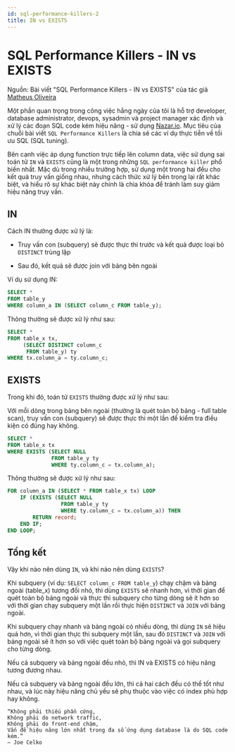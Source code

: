 ```yaml
---
id: sql-performance-killers-2
title: IN vs EXISTS
---
```


# SQL Performance Killers - IN vs EXISTS

Nguồn: Bài viết "SQL Performance Killers - IN vs EXISTS" của tác giả [Matheus Oliveira](https://medium.com/nazar-io/sql-performance-killers-in-vs-exists-c19da0a99ce1)

Một phần quan trọng trong công việc hằng ngày của tôi là hỗ trợ developer, database administrator, devops, sysadmin và project manager xác định và xử lý các đoạn SQL code kém hiệu năng - sử dụng [Nazar.io](https://www.nazar.ai/). Mục tiêu của chuỗi bài viết `SQL Performance Killers` là chia sẻ các ví dụ thực tiễn về tối ưu SQL (SQL tuning).

Bên cạnh việc áp dụng function trực tiếp lên column data, việc sử dụng sai toán tử `IN` và `EXISTS` cũng là một trong những `SQL performance killer` phổ biến nhất. Mặc dù trong nhiều trường hợp, sử dụng một trong hai đều cho kết quả truy vấn giống nhau, nhưng cách thức xử lý bên trong lại rất khác biệt, và hiểu rõ sự khác biệt này chính là chìa khóa để tránh làm suy giảm hiệu năng truy vấn.

## IN

Cách IN thường được xử lý là:

- Truy vấn con (subquery) sẽ được thực thi trước và kết quả được loại bỏ `DISTINCT` trùng lặp

- Sau đó, kết quả sẽ được join với bảng bên ngoài

Ví dụ sử dụng IN:

```sql
SELECT *
FROM table_y
WHERE column_a IN (SELECT column_c FROM table_y);
```

Thông thường sẽ được xử lý như sau:

```sql
SELECT *
FROM table_x tx,
     (SELECT DISTINCT column_c
      FROM table_y) ty
WHERE tx.column_a = ty.column_c;
```

## EXISTS

Trong khi đó, toán tử `EXISTS` thường được xử lý như sau:

Với mỗi dòng trong bảng bên ngoài (thường là quét toàn bộ bảng - full table scan), truy vấn con (subquery) sẽ được thực thi một lần để kiểm tra điều kiện có đúng hay không.

```sql
SELECT *
FROM table_x tx
WHERE EXISTS (SELECT NULL
              FROM table_y ty
              WHERE ty.column_c = tx.column_a);
```

Thông thường sẽ được xử lý như sau:

```sql
FOR column_a IN (SELECT * FROM table_x tx) LOOP
    IF (EXISTS (SELECT NULL
                 FROM table_y ty
                 WHERE ty.column_c = tx.column_a)) THEN
        RETURN record;
    END IF;
END LOOP;
```

## Tổng kết

Vậy khi nào nên dùng `IN`, và khi nào nên dùng `EXISTS`?

Khi subquery (ví dụ: `SELECT column_c FROM table_y`) chạy chậm và bảng ngoài (table_x) tương đối nhỏ, thì dùng `EXISTS` sẽ nhanh hơn, vì thời gian để quét toàn bộ bảng ngoài và thực thi subquery cho từng dòng sẽ ít hơn so với thời gian chạy subquery một lần rồi thực hiện `DISTINCT` và `JOIN` với bảng ngoài.

Khi subquery chạy nhanh và bảng ngoài có nhiều dòng, thì dùng `IN` sẽ hiệu quả hơn, vì thời gian thực thi subquery một lần, sau đó `DISTINCT` và `JOIN` với bảng ngoài sẽ ít hơn so với việc quét toàn bộ bảng ngoài và gọi subquery cho từng dòng.

Nếu cả subquery và bảng ngoài đều nhỏ, thì IN và EXISTS có hiệu năng tương đương nhau.

Nếu cả subquery và bảng ngoài đều lớn, thì cả hai cách đều có thể tốt như nhau, và lúc này hiệu năng chủ yếu sẽ phụ thuộc vào việc có index phù hợp hay không.

```
“Không phải thiếu phần cứng,
Không phải do network traffic,
Không phải do front-end chậm,
Vấn đề hiệu năng lớn nhất trong đa số ứng dụng database là do SQL code kém.”
— Joe Celko
```
